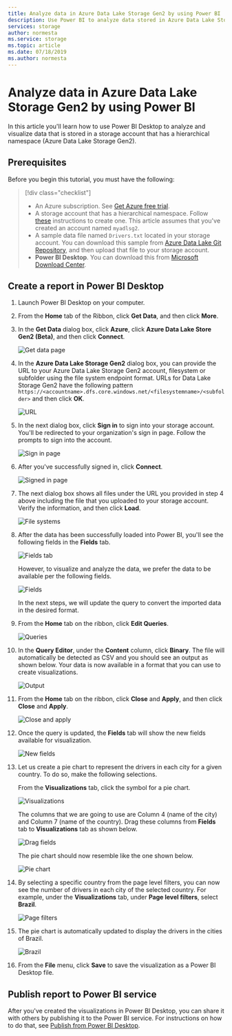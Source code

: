 ```yaml
---
title: Analyze data in Azure Data Lake Storage Gen2 by using Power BI | Microsoft Docs
description: Use Power BI to analyze data stored in Azure Data Lake Storage Gen2
services: storage
author: normesta
ms.service: storage
ms.topic: article
ms.date: 07/18/2019
ms.author: normesta
---
```


# Analyze data in Azure Data Lake Storage Gen2 by using Power BI

In this article you'll learn how to use Power BI Desktop to analyze and visualize data that is stored in a storage account that has a hierarchical namespace (Azure Data Lake Storage Gen2).

## Prerequisites

Before you begin this tutorial, you must have the following:

> [!div class="checklist"]
> * An Azure subscription. See [Get Azure free trial](https://azure.microsoft.com/pricing/free-trial/).
> * A storage account that has a hierarchical namespace. Follow [these](data-lake-storage-quickstart-create-account.md) instructions to create one.
> This article assumes that you've created an account named `myadlsg2`.
> * A sample data file named `Drivers.txt` located in your storage account.
> You can download this sample from [Azure Data Lake Git Repository](https://github.com/Azure/usql/tree/master/Examples/Samples/Data/AmbulanceDataDrivers.txt), and then upload that file to your storage account.
> * **Power BI Desktop**. You can download this from [Microsoft Download Center](https://www.microsoft.com/download/details.aspx?id=45331). 

## Create a report in Power BI Desktop

1. Launch Power BI Desktop on your computer.
2. From the **Home** tab of the Ribbon, click **Get Data**, and then click **More**.
3. In the **Get Data** dialog box, click **Azure**, click **Azure Data Lake Store Gen2 (Beta)**, and then click **Connect**.

    ![Get data page](media/data-lake-storage-use-power-bi/get-data-page.png)

4. In the **Azure Data Lake Storage Gen2** dialog box, you can provide the URL to your Azure Data Lake Storage Gen2 account, filesystem or subfolder using the file system endpoint format. URLs for Data Lake Storage Gen2 have the following pattern  `https://<accountname>.dfs.core.windows.net/<filesystemname>/<subfolder>` and then click **OK**.

    ![URL](media/data-lake-storage-use-power-bi/adls-url.png)

5. In the next dialog box, click **Sign in** to sign into your storage account. You'll be redirected to your organization's sign in page. Follow the prompts to sign into the account.

    ![Sign in page](media/data-lake-storage-use-power-bi/sign-in.png)

6. After you've successfully signed in, click **Connect**.

    ![Signed in page](media/data-lake-storage-use-power-bi/signed-in.png)

7. The next dialog box shows all files under the URL you provided in step 4 above including the file that you uploaded to your storage account. Verify the information, and then click **Load**.

    ![File systems](media/data-lake-storage-use-power-bi/file-systems.png)

8. After the data has been successfully loaded into Power BI, you'll see the following fields in the **Fields** tab.

    ![Fields tab](media/data-lake-storage-use-power-bi/fields.png)

    However, to visualize and analyze the data, we prefer the data to be available per the following fields.

    ![Fields](media/data-lake-storage-use-power-bi/preferred-fields.png)

    In the next steps, we will update the query to convert the imported data in the desired format.

9. From the **Home** tab on the ribbon, click **Edit Queries**.

    ![Queries](media/data-lake-storage-use-power-bi/queries.png)

10. In the **Query Editor**, under the **Content** column, click **Binary**. The file will automatically be detected as CSV and you should see an output as shown below. Your data is now available in a format that you can use to create visualizations.

    ![Output](media/data-lake-storage-use-power-bi/binary.png)

11. From the **Home** tab on the ribbon, click **Close** and **Apply**, and then click **Close** and **Apply**.

    ![Close and apply](media/data-lake-storage-use-power-bi/close-apply.png)

12. Once the query is updated, the **Fields** tab will show the new fields available for visualization.

    ![New fields](media/data-lake-storage-use-power-bi/new-fields.png)

13. Let us create a pie chart to represent the drivers in each city for a given country. To do so, make the following selections.

    From the **Visualizations** tab, click the symbol for a pie chart.

    ![Visualizations](media/data-lake-storage-use-power-bi/visualizations.png)

    The columns that we are going to use are Column 4 (name of the city) and Column 7 (name of the country). Drag these columns from **Fields** tab to **Visualizations** tab as shown below.

    ![Drag fields](media/data-lake-storage-use-power-bi/visualizations-drag-fields.png)

    The pie chart should now resemble like the one shown below.

    ![Pie chart](media/data-lake-storage-use-power-bi/pie-chart.png)

14. By selecting a specific country from the page level filters, you can now see the number of drivers in each city of the selected country. For example, under the **Visualizations** tab, under **Page level filters**, select **Brazil**.

    ![Page filters](media/data-lake-storage-use-power-bi/page-filters.png)

15. The pie chart is automatically updated to display the drivers in the cities of Brazil.

    ![Brazil](media/data-lake-storage-use-power-bi/pie-chart-updated.png)

16. From the **File** menu, click **Save** to save the visualization as a Power BI Desktop file.

## Publish report to Power BI service

After you've created the visualizations in Power BI Desktop, you can share it with others by publishing it to the Power BI service. For instructions on how to do that, see [Publish from Power BI Desktop](https://powerbi.microsoft.com/documentation/powerbi-desktop-upload-desktop-files/).